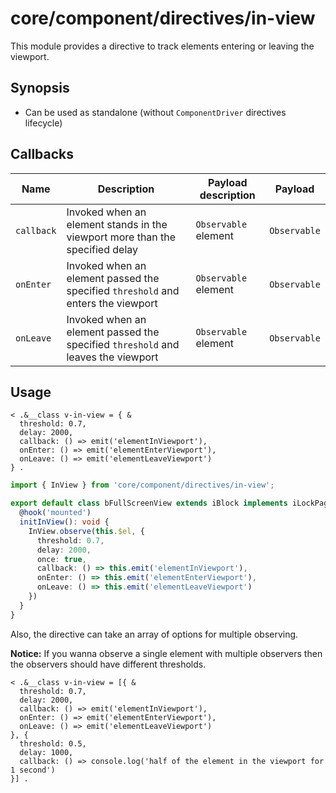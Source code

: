 # core/component/directives/in-view

This module provides a directive to track elements entering or leaving the viewport.

## Synopsis

* Can be used as standalone (without `ComponentDriver` directives lifecycle)

## Callbacks

| Name       | Description                                                                      | Payload description  | Payload      |
| ---------- |----------------------------------------------------------------------------------| -------------------- |------------- |
| `callback` | Invoked when an element stands in the viewport more than the specified delay     | `Observable` element | `Observable` |
| `onEnter`  | Invoked when an element passed the specified `threshold` and enters the viewport | `Observable` element | `Observable` |
| `onLeave`  | Invoked when an element passed the specified `threshold` and leaves the viewport | `Observable` element | `Observable` |

## Usage

```
< .&__class v-in-view = { &
  threshold: 0.7,
  delay: 2000,
  callback: () => emit('elementInViewport'),
  onEnter: () => emit('elementEnterViewport'),
  onLeave: () => emit('elementLeaveViewport')
} .
```

```ts
import { InView } from 'core/component/directives/in-view';

export default class bFullScreenView extends iBlock implements iLockPageScroll {
  @hook('mounted')
  initInView(): void {
    InView.observe(this.$el, {
      threshold: 0.7,
      delay: 2000,
      once: true,
      callback: () => this.emit('elementInViewport'),
      onEnter: () => this.emit('elementEnterViewport'),
      onLeave: () => this.emit('elementLeaveViewport')
    })
  }
}
```

Also, the directive can take an array of options for multiple observing.

**Notice:** If you wanna observe a single element with multiple observers then the observers should have different thresholds.

```
< .&__class v-in-view = [{ &
  threshold: 0.7,
  delay: 2000,
  callback: () => emit('elementInViewport'),
  onEnter: () => emit('elementEnterViewport'),
  onLeave: () => emit('elementLeaveViewport')
}, {
  threshold: 0.5,
  delay: 1000,
  callback: () => console.log('half of the element in the viewport for 1 second')
}] .
```

